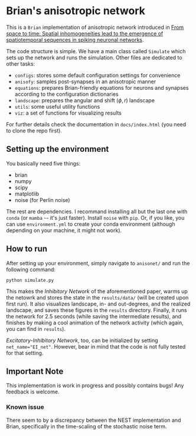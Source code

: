 # Brian's anisotropic network

This is a `Brian` implementation of anisotropic network introduced in [From space to time: Spatial inhomogeneities lead to the emergence of spatiotemporal sequences in spiking neuronal networks](https://journals.plos.org/ploscompbiol/article?id=10.1371/journal.pcbi.1007432). 

The code structure is simple. We have a main class called `Simulate` which sets up the network and runs the simulation. Other files are dedicated to other tasks:

- `configs`: stores some default configuration settings for convenience
- `anisofy`: samples post-synapses in an anisotropic manner
- `equations`: prepares Brian-friendly equations for neurons and synapses according to the configuration dictionaries
- `landscape`: prepares the angular and shift ($\phi, r$) landscape
- `utils`: some useful utility functions
- `viz`: a set of functions for visualizing results

For further details check the documentation in `docs/index.html` (you need to clone the repo first).

## Setting up the environment
You basically need five things:

- brian
- numpy
- scipy
- matplotlib
- noise (for Perlin noise)

The rest are dependencies. I recommand installing all but the last one with `conda` (or `mamba` -- it's just faster). Install `noise` with `pip`. Or, if you like, you can use `environment.yml` to create your conda environment (although depending on your machine, it might not work).

## How to run
After setting up your environment, simply navigate to `anisonet/` and run the following command:

```python simulate.py```

This makes the *Inhibitory Network* of the aforementioned paper, warms up the netowrk and stores the state in the `results/data/` (will be created upon first run). It also visualizes landscape, in- and out-degrees, and the realized landscape, and saves these figures in the `results` directory. Finally, it runs the network for 2.5 seconds (while saving the intermediate results), and finishes by making a cool animation of the network activity (which again, you can find in `results`). 

*Excitatory-Inhibitory Network*, too, can be initialized by setting `net_name="EI_net"`. However, bear in mind that the code is not fully tested for that setting.

## Important Note
This implementation is work in progress and possibly contains bugs! Any feedback is welcome.


### Known issue
There seem to by a discrepancy between the NEST implementation and Brian, specifically in the time-scaling of the stochastic noise term.
